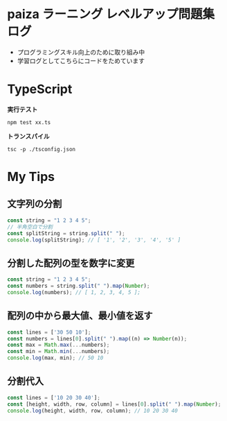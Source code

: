 # paiza ラーニング レベルアップ問題集ログ

- プログラミングスキル向上のために取り組み中
- 学習ログとしてこちらにコードをためています



# TypeScript

**実行テスト**

```
npm test xx.ts
```

**トランスパイル**

```
tsc -p ./tsconfig.json
```



# My Tips

## 文字列の分割
```javascript
const string = "1 2 3 4 5";
// 半角空白で分割
const splitString = string.split(" ");
console.log(splitString); // [ '1', '2', '3', '4', '5' ]
```

## 分割した配列の型を数字に変更
```javascript
const string = "1 2 3 4 5";
const numbers = string.split(" ").map(Number);
console.log(numbers); // [ 1, 2, 3, 4, 5 ];
```

## 配列の中から最大値、最小値を返す
```javascript
const lines = ['30 50 10'];
const numbers = lines[0].split(" ").map((n) => Number(n));
const max = Math.max(...numbers);
const min = Math.min(...numbers);
console.log(max, min); // 50 10
```

## 分割代入
```javascript
const lines = ['10 20 30 40'];
const [height, width, row, column] = lines[0].split(" ").map(Number);
console.log(height, width, row, column); // 10 20 30 40
```